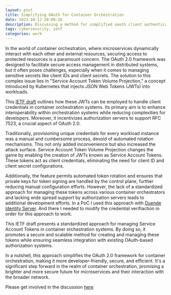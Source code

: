 ```yaml
---
layout: post
title: Simplifying OAuth for Container Orchestration
date: 2023-10-12 20:00:16
description: Discussing a method for simplified oauth client authentication for orchestrated containerized microservices
tags: cybersecurity, ietf
categories: work
---
```


In the world of container orchestration, where microservices dynamically interact with each other and external resources, securing access to protected resources is a paramount concern. The OAuth 2.0 framework was designed to facilitate secure access management in distributed systems, but it often poses challenges, especially when it comes to managing sensitive secrets like client IDs and client secrets. The solution to this complex issue lies in "Service Account Token Volume Projection," a concept introduced by Kubernetes that injects JSON Web Tokens (JWTs) into workloads.

This [IETF draft](https://datatracker.ietf.org/doc/draft-hofmann-wimse-workload-identity-bcp/) outlines how these JWTs can be employed to handle client credentials in container orchestration systems. Its primary aim is to enhance interoperability within orchestration systems while reducing complexities for developers. Moreover, it incentivizes authorization servers to support RFC 7523, a crucial aspect of OAuth 2.0.

Traditionally, provisioning unique credentials for every workload instance was a manual and cumbersome process, devoid of automated rotation mechanisms. This not only added inconvenience but also increased the attack surface. Service Account Token Volume Projection changes the game by enabling the creation of JWTs known as Service Account Tokens. These tokens act as client credentials, eliminating the need for client ID and client secret configurations.

Additionally, the feature permits automated token rotation and ensures that private keys for token signing are handled by the control plane, further reducing manual configuration efforts. However, the lack of a standardized approach for managing these tokens across various container orchestrators and lacking wide spread support by authorization servers leads to additional development efforts. In a PoC I used this approach with [Duende Identity Server](https://duendesoftware.com/products/identityserver). And there I needed to modify the credential verifiaction in order for this approach to work.

This IETF draft presents a standardized approach for managing Service Account Tokens in container orchestration systems. By doing so, it promotes a secure and scalable method for creating and managing these tokens while ensuring seamless integration with existing OAuth-based authorization systems.

In a nutshell, this approach simplifies the OAuth 2.0 framework for container orchestration, making it more developer-friendly, secure, and efficient. It's a significant step forward in the realm of container orchestration, promising a brighter and more secure future for microservices and their interaction with the broader network.

Please get involved in the discussion [here](mailto:draft-hofmann-wimse-workload-identity-bcp@ietf.org?subject=Mail%20regarding%20draft-hofmann-wimse-workload-identity-bcp)
